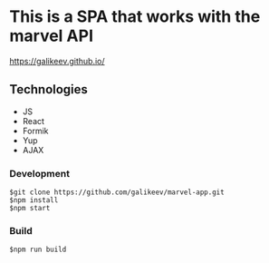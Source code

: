 # This is a SPA that works with the marvel API

https://galikeev.github.io/

## Technologies

- JS
- React
- Formik
- Yup
- AJAX

### Development
```
$git clone https://github.com/galikeev/marvel-app.git
$npm install
$npm start
```

### Build
```
$npm run build
```


